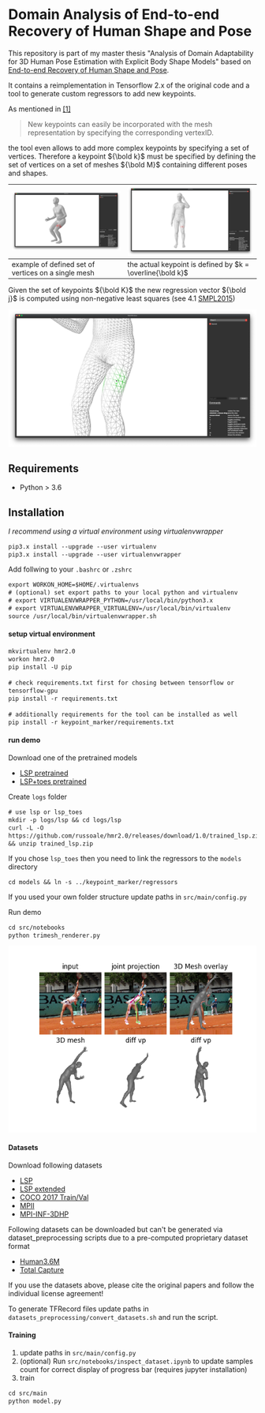 # Domain Analysis of End-to-end Recovery of Human Shape and Pose

This repository is part of my master thesis "Analysis of Domain Adaptability for 3D Human Pose Estimation with Explicit 
Body Shape Models" based on [End-to-end Recovery of Human Shape and Pose](https://github.com/akanazawa/hmr/).

It contains a reimplementation in Tensorflow 2.x of the original code and a tool to generate custom regressors to add 
new keypoints.


As mentioned in [[1]](https://arxiv.org/pdf/1712.06584.pdf)

> New keypoints can easily be incorporated with the mesh representation by specifying the
> corresponding vertexID.
 
the tool even allows to add more complex keypoints by specifying a set of vertices. 
Therefore a keypoint ${\bold k}$ must be specified by defining the set of vertices on a set of meshes ${\bold M}$ containing different poses and 
shapes.

![verts image](images/set_of_verts.png) | ![keypoint image](images/defined_keypoint.png)
-|- 
example of defined set of vertices on a single mesh | the actual keypoint is defined by $k = \overline{\bold k}$




Given the set of keypoints ${\bold K}$ the new regression vector ${\bold j}$ is computed 
using non-negative least squares (see 4.1 [SMPL2015](http://files.is.tue.mpg.de/black/papers/SMPL2015.pdf))

![regressor image](images/regressor_keypoint.png)


## Requirements
- Python > 3.6 

## Installation

*I recommend using a virtual environment using virtualenvwrapper*

```
pip3.x install --upgrade --user virtualenv
pip3.x install --upgrade --user virtualenvwrapper
```

Add follwing to your `.bashrc` or `.zshrc`
```
export WORKON_HOME=$HOME/.virtualenvs
# (optional) set export paths to your local python and virtualenv 
# export VIRTUALENVWRAPPER_PYTHON=/usr/local/bin/python3.x 
# export VIRTUALENVWRAPPER_VIRTUALENV=/usr/local/bin/virtualenv
source /usr/local/bin/virtualenvwrapper.sh
```

#### setup virtual environment
```
mkvirtualenv hmr2.0
workon hmr2.0
pip install -U pip

# check requirements.txt first for chosing between tensorflow or tensorflow-gpu
pip install -r requirements.txt

# additionally requirements for the tool can be installed as well 
pip install -r keypoint_marker/requirements.txt
```

#### run demo 

Download one of the pretrained models
- [LSP pretrained](https://github.com/russoale/hmr2.0/releases/download/1.0/trained_lsp.zip)
- [LSP+toes pretrained](https://github.com/russoale/hmr2.0/releases/download/1.0/trained_lsp_plus_toes.zip)

Create `logs` folder
```
# use lsp or lsp_toes
mkdir -p logs/lsp && cd logs/lsp    
curl -L -O https://github.com/russoale/hmr2.0/releases/download/1.0/trained_lsp.zip && unzip trained_lsp.zip
```

If you chose `lsp_toes` then you need to link the regressors to the `models` directory 
```
cd models && ln -s ../keypoint_marker/regressors
```
If you used your own folder structure update paths in `src/main/config.py`

Run demo 
```
cd src/notebooks
python trimesh_renderer.py
```

![demo image](images/with_toes.png)


#### Datasets 


Download following datasets 
- [LSP](http://sam.johnson.io/research/lsp_dataset.zip)
- [LSP extended](http://sam.johnson.io/research/lspet_dataset.zip)
- [COCO 2017 Train/Val](http://cocodataset.org/#download)
- [MPII](http://human-pose.mpi-inf.mpg.de/#download)
- [MPI-INF-3DHP](http://gvv.mpi-inf.mpg.de/3dhp-dataset/)

Following datasets can be downloaded but can't be generated via dataset_preprocessing scripts due to a pre-computed proprietary dataset format
- [Human3.6M](http://vision.imar.ro/human3.6m/description.php)
- [Total Capture](https://cvssp.org/data/totalcapture/)


If you use the datasets above, please cite the original papers and follow the individual license agreement!

To generate TFRecord files update paths in `datasets_preprocessing/convert_datasets.sh` and run the script.


#### Training 

1. update paths in `src/main/config.py` 
2. (optional) Run `src/notebooks/inspect_dataset.ipynb` to update samples count for correct display of progress bar (requires jupyter installation)
3. train 
```
cd src/main
python model.py
```
